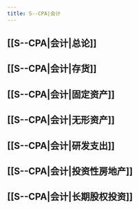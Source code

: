 ```yaml
---
title: S--CPA|会计
---
```


## [[S--CPA|会计|总论]]

## [[S--CPA|会计|存货]]

## [[S--CPA|会计|固定资产]]

## [[S--CPA|会计|无形资产]]

## [[S--CPA|会计|研发支出]]

## [[S--CPA|会计|投资性房地产]]

## [[S--CPA|会计|长期股权投资]]
